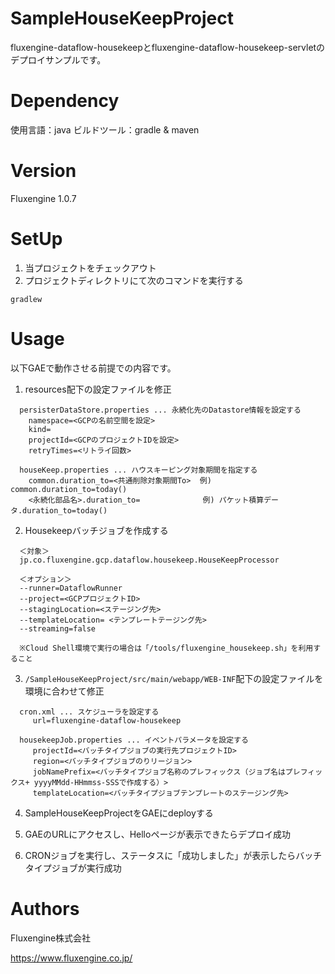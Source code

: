 # SampleHouseKeepProject
fluxengine-dataflow-housekeepとfluxengine-dataflow-housekeep-servletのデプロイサンプルです。

# Dependency
使用言語：java
ビルドツール：gradle & maven

# Version
Fluxengine 1.0.7

# SetUp

1. 当プロジェクトをチェックアウト
2. プロジェクトディレクトリにて次のコマンドを実行する
```
gradlew
```

# Usage

  以下GAEで動作させる前提での内容です。

  1. resources配下の設定ファイルを修正
  ```
    persisterDataStore.properties ... 永続化先のDatastore情報を設定する
      namespace=<GCPの名前空間を設定>
      kind=
      projectId=<GCPのプロジェクトIDを設定>
      retryTimes=<リトライ回数>

    houseKeep.properties ... ハウスキーピング対象期間を指定する
      common.duration_to=<共通削除対象期間To>  例) common.duration_to=today()
      <永続化部品名>.duration_to=              例) パケット積算データ.duration_to=today()
  ```

  2. Housekeepバッチジョブを作成する

  ```
    ＜対象＞
    jp.co.fluxengine.gcp.dataflow.housekeep.HouseKeepProcessor

    ＜オプション＞
    --runner=DataflowRunner
    --project=<GCPプロジェクトID>
    --stagingLocation=<ステージング先>
    --templateLocation= <テンプレートテージング先>
    --streaming=false

    ※Cloud Shell環境で実行の場合は「/tools/fluxengine_housekeep.sh」を利用すること
  ```

  3. `/SampleHouseKeepProject/src/main/webapp/WEB-INF`配下の設定ファイルを環境に合わせて修正
  ```
    cron.xml ... スケジューラを設定する
       url=fluxengine-dataflow-housekeep

    housekeepJob.properties ... イベントパラメータを設定する
       projectId=<バッチタイプジョブの実行先プロジェクトID>
       region=<バッチタイプジョブのりリージョン>
       jobNamePrefix=<バッチタイプジョブ名称のプレフィックス（ジョブ名はプレフィックス+ yyyyMMdd-HHmmss-SSSで作成する）>
       templateLocation=<バッチタイプジョブテンプレートのステージング先>
  ```
  4. SampleHouseKeepProjectをGAEにdeployする

  5. GAEのURLにアクセスし、Helloページが表示できたらデプロイ成功

  6. CRONジョブを実行し、ステータスに「成功しました」が表示したらバッチタイプジョブが実行成功


# Authors
Fluxengine株式会社

https://www.fluxengine.co.jp/
